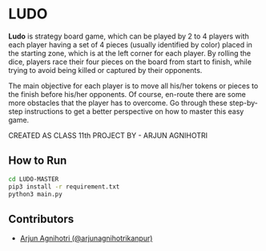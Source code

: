 # LUDO
**Ludo** is strategy board game, which can be played by 2 to 4 players with each player having a set of 4 pieces (usually identified by color) placed in the starting zone, which is at the left corner for each player. By rolling the dice, players race their four pieces on the board from start to finish, while trying to avoid being killed or captured by their opponents.

The main objective for each player is to move all his/her tokens or pieces to the finish before his/her opponents. Of course, en-route there are some more obstacles that the player has to overcome. Go through these step-by-step instructions to get a better perspective on how to master this easy game.

CREATED AS CLASS 11th PROJECT BY - ARJUN AGNIHOTRI

## How to Run
```bash
cd LUDO-MASTER
pip3 install -r requirement.txt
python3 main.py
```


## Contributors

- [Arjun Agnihotri (@arjunagnihotrikanpur)](https://github.com/arjunagnihotrikanpur)
